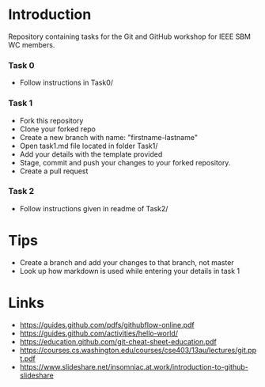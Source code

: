 # Introduction

Repository containing tasks for the Git and GitHub workshop for IEEE SBM WC members.

### Task 0

- Follow instructions in Task0/

### Task 1

- Fork this repository
- Clone your forked repo
- Create a new branch with name: "firstname-lastname"
- Open task1.md file located in folder Task1/
- Add your details with the template provided
- Stage, commit and push your changes to your forked repository.
- Create a pull request

### Task 2

- Follow instructions given in readme of Task2/

# Tips

- Create a branch and add your changes to that branch, not master
- Look up how markdown is used while entering your details in task 1

# Links

- https://guides.github.com/pdfs/githubflow-online.pdf
- https://guides.github.com/activities/hello-world/
- https://education.github.com/git-cheat-sheet-education.pdf
- https://courses.cs.washington.edu/courses/cse403/13au/lectures/git.ppt.pdf
- https://www.slideshare.net/insomniac.at.work/introduction-to-github-slideshare
